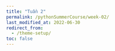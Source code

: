```yaml
---
title: "Tuần 2"
permalink: /pythonSummerCourse/week-02/
last_modified_at: 2022-06-30
redirect_from:
  - /theme-setup/
toc: false
---
```


